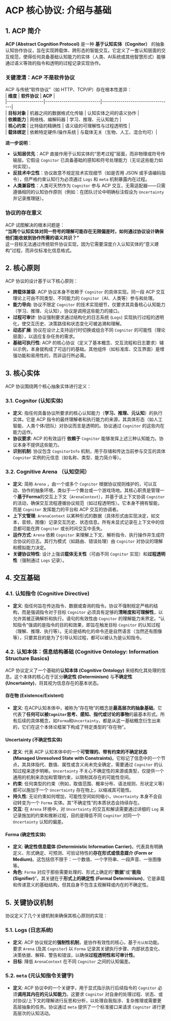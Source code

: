 # ACP 核心协议: 介绍与基础
## 1. ACP 简介  
**ACP (Abstract Cognition Protocol)** 是一种 **基于认知实体（Cognitor）** 的抽象认知协作协议，旨在实现跨载体、跨形态的智能交互。它定义了一套认知层面的交互规范，使得任何具备基础认知能力的实体（人类、AI系统或其他智慧形式）能够通过语义等效的指令和透明的过程记录实现协作。

### 关键澄清：ACP 不是软件协议  
ACP 与传统“软件协议”（如 HTTP、TCP/IP）存在根本性差异：  
| **维度**         | **软件协议**               | **ACP**                          |  
|------------------|---------------------------|----------------------------------|  
| **目标对象**      | 机器之间的数据格式化传输   | 认知实体之间的语义协作           |  
| **依赖能力**      | 网络栈、编解码器          | 学习、推理、元认知能力           |  
| **核心约束**      | 比特级的精确性            | 语义级的可理解性与过程透明性     |  
| **载体绑定**      | 依赖特定硬件/操作系统     | 与载体无关（生物、人工、混合均可）|  

**进一步说明**：  
- **认知层优先**：ACP 直接作用于认知实体的“思考过程”层面，而非物理或符号传输层。它假设 `Cognitor` 已具备基础的感知和符号处理能力（无论这些能力如何实现）。  
- **反技术中立性**：协议故意不规定技术实现细节（如是否用 JSON 或手语编码指令），但严格约束认知行为必须通过 `Logs` 和 `meta` 机制暴露内在过程。  
- **人类兼容性**：人类可天然作为 `Cognitor` 参与 ACP 交互，无需适配器——只需遵循相同的认知协作原则（例如：在团队讨论中明确标注假设为 `Uncertainty` 并记录推理链）。  

### 协议的存在意义  
ACP 试图解决的根本问题是：  
**“当两个认知实体对同一符号的理解可能存在无限偏差时，如何通过协议设计确保他们能收敛到协作所需的语义共识？”**  
这一目标无法通过传统软件协议实现，因为它需要深度介入认知实体的“意义建构”过程，而非仅标准化信息格式。

## 2. 核心原则

ACP 协议的设计基于以下核心原则：

*   **跨载体兼容**: ACP 协议本身不依赖于 `Cognitor` 的具体实现。同一段 ACP 交互理论上可由不同类型、不同能力的 `Cognitor`（AI、人类等）参与和处理。
*   **能力导向**: 协议不限定 `Cognitor` 的技术实现细节，仅要求其具备核心认知能力（学习、推理、元认知），协议是调用这些能力的接口。
*   **过程可审计**: 协议强制要求通过结构化的日志系统 (`Logs`) 实现执行过程的透明化，使交互历史、决策路径和状态变化可被追溯和理解。
*   **动态扩展**: 协议在设计上支持运行时切换或组合不同 `Cognitor` 的可能性（理论层面），以适应复杂任务的需求。
*   **基础可执行性**: ACP 的核心协议（定义了基本概念、交互流程和日志要求）辅以示例，本身就构成了可运行的基础。其他组件（如标准库、交互界面）是增强功能和易用性的，而非运行所必需。

## 3. 核心实体

ACP 协议围绕两个核心抽象实体进行定义：

### 3.1. Cognitor (认知实体)
*   **定义**: 指任何具备协议所要求的核心认知能力（**学习、推理、元认知**）的执行实体。它是 ACP 指令的最终理解者和执行能力的来源，其具体形态（如人工智能、人类个体/团队）对协议而言是透明的。协议通过 `Cognitor` 的这些内在能力运作。
*   **协议要求**: ACP 的有效运行 **依赖于** `Cognitor` 能够发挥上述三种认知能力。协议本身不提供这些能力。
*   **识别机制**: 协议包含 `CognitorInfo` 机制，用于存储和传达当前参与交互的具体 `Cognitor` 实例的元信息（如名称、类型、能力简介等）。

### 3.2. Cognitive Arena （认知空间）
*   **定义**: 简称 `Arena` ，由一个或多个 `Cognitor` 根据协议规则维护的，可以互动、协作的抽象环境，类似于一个舞台或一个游戏场地。其核心职责是管理一个**基于Forma**的交互上下文（`ArenaContext`），并基于该上下文协调 `Cognitor` 的活动，确保交互流程遵循协议规范（如过程透明性）。它本身不拥有智能，而是 `Cognitor` 发挥能力的平台和 ACP 交互的协调者。
*   **上下文管理**: `ArenaContext` 以某种形式的数据（具体形式由实现决定，如文本，音频，图像）记录交互历史、状态信息。所有未显式记录在上下文中的信息都可能在跨 `Cognitor` 或长时间交互中丢失。
*   **运作方式**: `Arena` 依赖 `Cognitor` 来理解上下文、解析指令、执行操作并生成符合协议的日志。其行为模式（如路由、错误处理）由 `Cognitor` 对协议的理解和模拟能力决定。
*   **关键协议特性**: 设计上强调**载体无关性**（可由不同 `Cognitor` 实现）和**过程透明性**（强制通过 `Logs` 记录）。

## 4. 交互基础

### 4.1. 认知指令 (Cognitive Directive)
*   **定义**: 指任何旨在传达指令、数据或查询的指令。协议不强制规定严格的结构，而是强调指令对于目标 `Cognitor` 必须具有足够的**清晰度和可理解性**，以允许其被正确解析和执行。语句的有效性由 `Cognitor` 的理解能力来界定。“认知指令”强调的是指令的目的和效果，即旨在触发目标 `Cognitor` 的认知过程（理解、推理、执行等）。无论是结构化的命令还是自然语言（当然还有图像等），只要其目的是为了引导认知过程，都可以被认为是认知指令。

### 4.2. 认知本体：信息结构基础 (Cognitive Ontology: Information Structure Basics)

ACP 协议定义了一个基础的**认知本体 (Cognitive Ontology)** 来结构化其处理的信息。这个本体的核心在于区分**确定性 (Determinism)** 与**不确定性 (Uncertainty)**，将其视为信息存在的基本状态。

#### 存在物 (Existence/Existent)

*   **定义**: 在ACP认知本体中，被称为“存在物”的概念是**最高层次的抽象基础**。它代表了**任何可以被`Cognitor`思考、感知、指代或讨论的事物**的最基本形式。所有后续的具体概念，如`Forma`和`Uncertainty`，都是从这一基础概念衍生出来的，它们在这个本体论框架下构成了特定类型的“存在物”。

#### Uncertainty (不确定性实体)

*   **定义**: 代表 ACP 认知本体中的一个**可管理的、带有约束的不确定状态 (Managed Unresolved State with Constraints)**。它标记了信息中的一个节点，其具体指代、数值、属性或含义尚未完全确定，需要通过 `Cognitor` 的认知过程来逐步明晰。`Uncertainty` 不关心不确定性的来源或类型，仅提供一个通用的机制来添加和管理约束，以限制其存在的可能性空间。
*   **约束**: 任何类型的约束（例如，取值范围、概率分布、语法规则、形状定义等）都可以施加于一个 `Uncertainty` 存在物上，以缩减其可能性。
*   **持久性**: 无论约束如何增加，可能性空间如何缩小，`Uncertainty` 本身不会自动转变为一个 `Forma` 实体。其“不确定性”的本质状态会持续存在。
*   **交互**: 在 `Arena` 环境中，对 `Uncertainty` 的交互和解读需要通过详细的 `Log` 来记录施加的约束和推断过程，目的是降低不同 `Cognitor` 对同一个 `Uncertainty` 认知的偏差。

#### Forma (确定性实体)

*   **定义**: **确定性信息载体 (Deterministic Information Carrier)**。代表具有明确定义、形式确定、可预测、可验证特性的**存在形式或信息媒介 (Form or Medium)**。这包括但不限于：一个数值、一个字符串、一段声音、一张图像等。
*   **角色**: `Forma` 对应于那些需要处理的、形式上确定的“**数据**”或“**能指 (Signifier)**”。其关键在于**形式上的确定性 (Formal Determinism)**，它是承载和传递意义的基础结构，但其自身不包含主观解释或内在的不确定性。

## 5. 关键协议机制

协议定义了几个关键机制来确保其核心原则的实现：

### 5.1. Logs (日志系统)
*   **定义**: ACP 协议规定的**强制性机制**，是协作有效性的核心，基于`元认知`功能。要求 `Arena` (及其 `Cognitor`) 以 `Forma` 记录其关键执行步骤、内部状态变化、决策依据、解释、警告和错误，以确保**过程透明性和可审计性**。
* **目标**: 降低 `ArenaContext` 在不同 `Cognitor` 之间的认知偏差。

### 5.2. `meta` (元认知指令关键字)
*   **定义**: ACP 协议中的一个关键字，用于显式指示执行后续指令的 `Cognitor` 必须**调用其内在的元认知能力**。这要求 `Cognitor` 对自身的处理过程、状态、或对协议/上下文的理解进行反思和分析，以处理自我指涉、复杂推理或需要更高层抽象的任务。协议通过 `meta` 提供了一个标准接口来请求 `Cognitor` 进行更高层次的认知活动。
